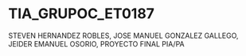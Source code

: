 # TIA_GRUPOC_ET0187
STEVEN HERNANDEZ ROBLES, JOSE MANUEL GONZALEZ GALLEGO, JEIDER EMANUEL OSORIO, PROYECTO FINAL PIA/PA
